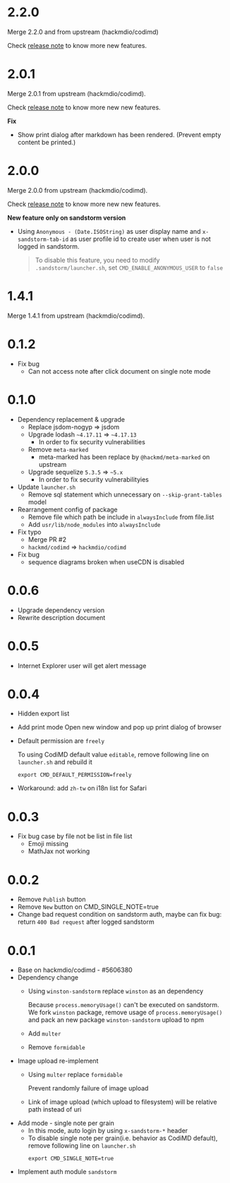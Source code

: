 # 2.2.0

Merge 2.2.0 and from upstream (hackmdio/codimd)

Check [release note](https://hackmd.io/@codimd/v2_2_0) to know more new features.

# 2.0.1

Merge 2.0.1 from upstream (hackmdio/codimd).

Check [release note](https://hackmd.io/@codimd/release-notes/%2F%40codimd%2Fv2_0_1) to know more new new features.

**Fix**

- Show print dialog after markdown has been rendered. (Prevent empty content be printed.)

# 2.0.0

Merge 2.0.0 from upstream (hackmdio/codimd).

Check [release note](https://hackmd.io/@codimd/release-notes/%2F%40codimd%2Fv2_0_0) to know more new new features.

**New feature only on sandstorm version**
- Using `Anonymous - (Date.ISOString)` as user display name and `x-sandstorm-tab-id` as user profile id to create user when user is not logged in sandstorm.
  > To disable this feature, you need to modify `.sandstorm/launcher.sh`, set `CMD_ENABLE_ANONYMOUS_USER` to `false`

# 1.4.1
Merge 1.4.1 from upstream (hackmdio/codimd).

# 0.1.2
- Fix bug
	- Can not access note after click document on single note mode

# 0.1.0
- Dependency replacement & upgrade
	- Replace jsdom-nogyp => jsdom
	- Upgrade lodash `~4.17.11` => `~4.17.13`
		- In order to fix security vulnerabilities
	- Remove `meta-marked`
		- meta-marked has been replace by `@hackmd/meta-marked` on upstream
	- Upgrade sequelize `5.3.5` => `~5.x`
		- In order to fix security vulnerabilityies
- Update `launcher.sh`
	- Remove sql statement which unnecessary on `--skip-grant-tables` model
- Rearrangement config of package
	- Remove file which path be include in `alwaysInclude` from file.list
	- Add `usr/lib/node_modules` into `alwaysInclude`
- Fix typo
	- Merge PR #2
	- `hackmd/codimd` => `hackmdio/codimd`
- Fix bug
	- sequence diagrams broken when useCDN is disabled

# 0.0.6
- Upgrade dependency version
- Rewrite description document

# 0.0.5
- Internet Explorer user will get alert message

# 0.0.4
- Hidden export list
- Add print mode
  Open new window and pop up print dialog of browser
- Default permission are `freely`

    To using CodiMD default value `editable`, remove following line on `launcher.sh` and rebuild it
    ```
    export CMD_DEFAULT_PERMISSION=freely
    ```
- Workaround: add `zh-tw` on i18n list for Safari

# 0.0.3

- Fix bug case by file not be list in file list
  - Emoji missing
  - MathJax not working

# 0.0.2

- Remove `Publish` button
- Remove `New` button on CMD_SINGLE_NOTE=true
- Change bad request condition on sandstorm auth, maybe can fix bug: return `400 Bad request` after logged sandstorm


# 0.0.1

- Base on hackmdio/codimd - #5606380
- Dependency change
  - Using `winston-sandstorm` replace `winston` as an dependency

    Because `process.memoryUsage()` can't be executed on sandstorm. We fork `winston` package, remove usage of `process.memoryUsage()` and pack an new package  `winston-sandstorm` upload to npm
  - Add `multer`
  - Remove `formidable`
- Image upload re-implement
  - Using `multer` replace `formidable`

    Prevent randomly failure of image upload
  - Link of image upload (which upload to filesystem) will be relative path instead of uri
- Add mode - single note per grain
  - In this mode, auto login by using `x-sandstorm-*` header
  - To disable single note per grain(i.e. behavior as CodiMD default), remove following line on `launcher.sh`
    ```
    export CMD_SINGLE_NOTE=true
    ```
- Implement auth module `sandstorm`
